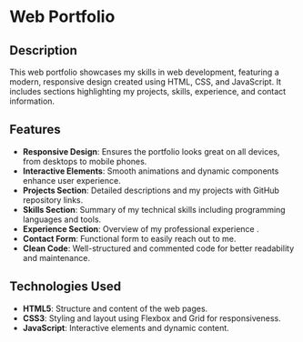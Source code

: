 # Web Portfolio

## Description
This web portfolio showcases my skills in web development, featuring a modern, responsive design created using HTML, CSS, and JavaScript. It includes sections highlighting my projects, skills, experience, and contact information.

## Features
- **Responsive Design**: Ensures the portfolio looks great on all devices, from desktops to mobile phones.
- **Interactive Elements**: Smooth animations and dynamic components enhance user experience.
- **Projects Section**: Detailed descriptions and  my projects with GitHub repository links.
- **Skills Section**: Summary of my technical skills including programming languages and tools.
- **Experience Section**: Overview of my professional experience .
- **Contact Form**: Functional form to easily reach out to me.
- **Clean Code**: Well-structured and commented code for better readability and maintenance.

## Technologies Used
- **HTML5**: Structure and content of the web pages.
- **CSS3**: Styling and layout using Flexbox and Grid for responsiveness.
- **JavaScript**: Interactive elements and dynamic content.
